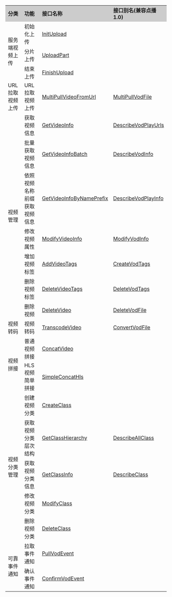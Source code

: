 <table style="display:table">
    <tbody>
        <tr>
            <td style="background-color:#CCCCCC;">
                <strong>
                    分类
                </strong>
            </td>
            <td style="background-color:#CCCCCC;">
                <strong>
                    功能
                </strong>
            </td>
            <td style="background-color:#CCCCCC;">
                <strong>
                    接口名称
                </strong>
            </td>
            <td style="background-color:#CCCCCC;">
                <strong>
					接口别名(兼容点播1.0)
                </strong>
            </td>
        </tr>
        <!--视频上传-->
        <tr>
            <td rowspan=3>
                服务端视频上传
            </td>
            <td>
                初始化上传
            </td>
            <td>
                <a href="/document/product/266/7809">
                    InitUpload
                </a>
            </td>
			<td>
			</td>
        </tr>
        <tr>
            <td>
                分片上传
            </td>
            <td>
                <a href="/document/product/266/7810">
                    UploadPart
            </td>
			<td>
			</td>
        </tr>
        <tr>
            <td>
                结束上传
            </td>
            <td>
                <a href="/document/product/266/7811">
                    FinishUpload
                </a>
            </td>
			<td>
			</td>
        </tr>
        <!--URL拉取视频上传-->
        <tr>
            <td rowspan=1>
                URL拉取视频上传
            </td>
            <td>
                URL拉取视频上传
            </td>
            <td>
                <a href="/document/product/266/7817">
                    MultiPullVideoFromUrl
                </a>
            </td>
			<td>
                <a href="/document/product/266/7817">
                    MultiPullVodFile
                </a>
			</td>
        </tr>
        <!--视频管理-->
        <tr>
            <td rowspan=7>
                视频管理
            </td>
            <td>
                获取视频信息
            </td>
            <td>
                <a href="/document/product/266/7824">
                    GetVideoInfo
                </a>
            </td>
			<td>
                <a href="/document/product/266/7824">
                    DescribeVodPlayUrls
                </a>
			</td>
        </tr>
        <tr>
            <td>
                批量获取视频信息
            </td>
            <td>
                <a href="/document/product/266/7823">
                    GetVideoInfoBatch
                </a>
            </td>
			<td>
                <a href="/document/product/266/7823">
                    DescribeVodInfo
                </a>
			</td>
        </tr>
        <tr>
            <td>
                依照视频名称前缀获取视频信息
            </td>
            <td>
                <a href="/document/product/266/7825">
                    GetVideoInfoByNamePrefix
                </a>
            </td>
			<td>
                <a href="/document/product/266/7825">
                    DescribeVodPlayInfo
                </a>
			</td>
        </tr>
        <tr>
            <td>
                修改视频属性
            </td>
            <td>
                <a href="/document/product/266/7828">
                    ModifyVideoInfo
                </a>
            </td>
			<td>
                <a href="/document/product/266/7828">
                    ModifyVodInfo
                </a>
			</td>
        </tr>
        <tr>
            <td>
                增加视频标签
            </td>
            <td>
                <a href="/document/product/266/7826">
                    AddVideoTags
                </a>
            </td>
			<td>
                <a href="/document/product/266/7826">
                    CreateVodTags
                </a>
			</td>
        </tr>
        <tr>
            <td>
                删除视频标签
            </td>
            <td>
                <a href="/document/product/266/7827">
                    DeleteVideoTags
                </a>
            </td>
			<td>
                <a href="/document/product/266/7827">
                    DeleteVodTags
                </a>
			</td>
        </tr>
        <tr>
            <td>
                删除视频
            </td>
            <td>
                <a href="/document/product/266/7838">
                    DeleteVideo
                </a>
            </td>
			<td>
                <a href="/document/product/266/7838">
                    DeleteVodFile
                </a>
			</td>
        </tr>
        <!--视频转码-->
        <tr>
            <td>
                视频转码
            </td>
            <td>
                视频转码
            </td>
            <td>
                <a href="/document/product/266/7822">
                    TranscodeVideo
                </a>
            </td>
			<td>
                <a href="/document/product/266/7822">
                    ConvertVodFile
                </a>
			</td>
        </tr>
        <!--视频拼接-->
        <tr>
            <td rowspan=2>
                视频拼接
            </td>
            <td>
                普通视频拼接
            </td>
            <td>
                <a href="/document/product/266/7821">
                    ConcatVideo
                </a>
            </td>
			<td>
			</td>
        </tr>
        <tr>
            <td>
                HLS视频简单拼接
            </td>
            <td>
                <a href="/document/product/266/7820">
                    SimpleConcatHls
                </a>
            </td>
			<td>
			</td>
        </tr>
        <!--视频分类管理-->
        <tr>
            <td rowspan=5>
                视频分类管理
            </td>
            <td>
                创建视频分类
            </td>
            <td>
                <a href="/document/product/266/7812">
                    CreateClass
                </a>
            </td>
			<td>
			</td>
        </tr>
        <tr>
            <td>
                获取视频分类层次结构
            </td>
            <td>
                <a href="/document/product/266/7813">
                    GetClassHierarchy
                </a>
            </td>
			<td>
                <a href="/document/product/266/7813">
                    DescribeAllClass
                </a>
			</td>
        </tr>
        <tr>
            <td>
                获取视频分类信息
            </td>
            <td>
                <a href="/document/product/266/7814">
                    GetClassInfo
                </a>
            </td>
			<td>
                <a href="/document/product/266/7814">
                    DescribeClass
                </a>
			</td>
        </tr>
        <tr>
            <td>
                修改视频分类
            </td>
            <td>
                <a href="/document/product/266/7815">
                    ModifyClass
                </a>
            </td>
			<td>
			</td>
        </tr>
        <tr>
            <td>
                删除视频分类
            </td>
            <td>
                <a href="/document/product/266/7816">
                    DeleteClass
                </a>
            </td>
			<td>
			</td>
        </tr>
        <!--可靠事件通知-->
        <tr>
            <td rowspan=2>
                可靠事件通知
            </td>
            <td>
                拉取事件通知
            </td>
            <td>
                <a href="/document/product/266/7818">
                    PullVodEvent
                </a>
            </td>
			<td>
			</td>
        </tr>
        <tr>
            <td>
                确认事件通知
            </td>
            <td>
                <a href="/document/product/266/7819">
                    ConfirmVodEvent
                </a>
            </td>
			<td>
			</td>
        </tr>
        <!--任务管理-->
        <!-- <tr>
        <td rowspan=1>任务管理</td>
        <td>查询异步任务的状态</td>
        <td><a href="">QueryVodTaskStatus</a></td></tr>
        -->
    </tbody>
</table>